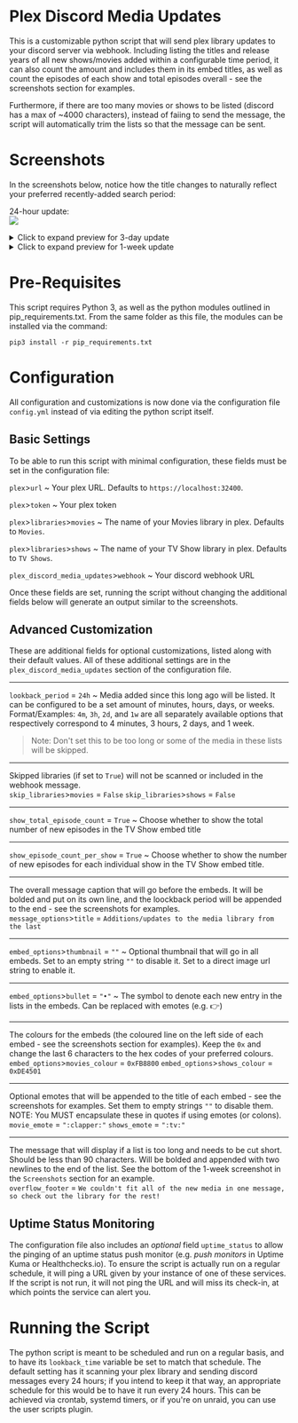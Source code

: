  # Plex Discord Media Updates

This is a customizable python script that will send plex library updates to your discord server via webhook. Including listing the titles and release years of all new shows/movies added within a configurable time period, it can also count the amount and includes them in its embed titles, as well as count the episodes of each show and total episodes overall - see the screenshots section for examples. 

Furthermore, if there are too many movies or shows to be listed (discord has a max of ~4000 characters), instead of faiing to send the message, the script will automatically trim the lists so that the message can be sent.

# Screenshots

In the screenshots below, notice how the title changes to naturally reflect your preferred recently-added search period:

24-hour update:  
![](https://user-images.githubusercontent.com/44678543/159141632-db133f53-7858-4976-ba12-e2a21fe61590.png)

<details><summary>Click to expand preview for 3-day update</summary>

![](https://user-images.githubusercontent.com/44678543/159141135-09863ac3-bf8c-4402-8e23-c51ee8c2c18f.png)

</details>
<details><summary>Click to expand preview for 1-week update</summary>

Notice that lists that are too long will automatically get trimmed and an additional message will be appended at the bottom of each embed to let users know. This is to prevent the webhook from failing to send.
  
![](https://user-images.githubusercontent.com/44678543/159141139-b64742eb-0d6a-42a2-92e3-9f2d503e37ea.png)

</details>

# Pre-Requisites

This script requires Python 3, as well as the python modules outlined in pip_requirements.txt. From the same folder as this file, the modules can be installed via the command:

`pip3 install -r pip_requirements.txt`


# Configuration

All configuration and customizations is now done via the configuration file `config.yml` instead of via editing the python script itself.

## Basic Settings

To be able to run this script with minimal configuration, these fields must be set in the configuration file:

`plex`>`url` ~ Your plex URL. Defaults to `https://localhost:32400`.

`plex`>`token` ~ Your plex token

`plex`>`libraries`>`movies` ~ The name of your Movies library in plex. Defaults to `Movies`.

`plex`>`libraries`>`shows` ~ The name of your TV Show library in plex. Defaults to `TV Shows`. 

`plex_discord_media_updates`>`webhook` ~ Your discord webhook URL

Once these fields are set, running the script without changing the additional fields below will generate an output similar to the screenshots.

## Advanced Customization

These are additional fields for optional customizations, listed along with their default values. All of these additional settings are in the `plex_discord_media_updates` section of the configuration file.

---

`lookback_period` = `24h` ~ Media added since this long ago will be listed. It can be configured to be a set amount of minutes, hours, days, or weeks.  
Format/Examples: `4m`, `3h`, `2d`, and `1w` are all separately available options that respectively correspond to 4 minutes, 3 hours, 2 days, and 1 week.

> Note: Don't set this to be too long or some of the media in these lists will be skipped.

---

Skipped libraries (if set to `True`) will not be scanned or included in the webhook message.  
`skip_libraries`>`movies` = `False`
`skip_libraries`>`shows` = `False`

---

`show_total_episode_count` = `True` ~ Choose whether to show the total number of new episodes in the TV Show embed title

---

`show_episode_count_per_show` = `True` ~ Choose whether to show the number of new episodes for each individual show in the TV Show embed title.

---

The overall message caption that will go before the embeds. It will be bolded and put on its own line, and the loockback period will be appended to the end - see the screenshots for examples.  
`message_options`>`title` = `Additions/updates to the media library from the last`

---

`embed_options`>`thumbnail` = `""` ~ Optional thumbnail that will go in all embeds. Set to an empty string `""` to disable it. Set to a direct image url string to enable it.

---

`embed_options`>`bullet` = `"•"` ~ The symbol to denote each new entry in the lists in the embeds. Can be replaced with emotes (e.g. :point_right:)

---

The colours for the embeds (the coloured line on the left side of each embed - see the screenshots section for examples). Keep the `0x` and change the last 6 characters to the hex codes of your preferred colours.  
`embed_options`>`movies_colour` = `0xFB8800`
`embed_options`>`shows_colour` = `0xDE4501`

---

Optional emotes that will be appended to the title of each embed - see the screenshots for examples. Set them to empty strings `""` to disable them. NOTE: You MUST encapsulate these in quotes if using emotes (or colons).  
`movie_emote` = `":clapper:"`
`shows_emote` = `":tv:"`

---

The message that will display if a list is too long and needs to be cut short. Should be less than 90 characters. Will be bolded and appended with two newlines to the end of the list. See the bottom of the 1-week screenshot in the `Screenshots` section for an example.  
`overflow_footer` = `We couldn't fit all of the new media in one message, so check out the library for the rest!`

## Uptime Status Monitoring

The configuration file also includes an *optional* field `uptime_status` to allow the pinging of an uptime status push monitor (e.g. *push monitors* in Uptime Kuma or Healthchecks.io). To ensure the script is actually run on a regular schedule, it will ping a URL given by your instance of one of these services. If the script is not run, it will not ping the URL and will miss its check-in, at which points the service can alert you.

# Running the Script

The python script is meant to be scheduled and run on a regular basis, and to have its `lookback_time` variable be set to match that schedule. The default setting has it scanning your plex library and sending discord messages every 24 hours; if you intend to keep it that way, an appropriate schedule for this would be to have it run every 24 hours. This can be achieved via crontab, systemd timers, or if you're on unraid, you can use the user scripts plugin.

